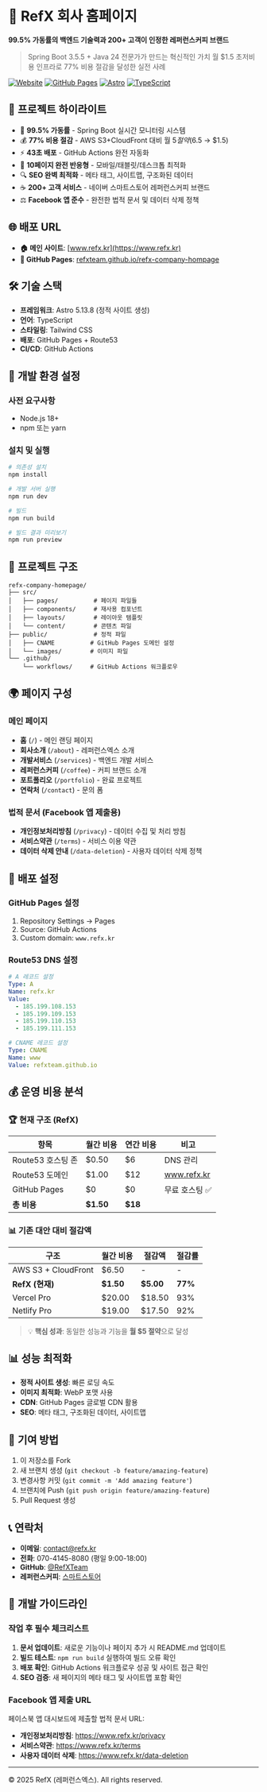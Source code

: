 # 🚀 RefX 회사 홈페이지

**99.5% 가동률의 백엔드 기술력과 200+ 고객이 인정한 레퍼런스커피 브랜드**

> Spring Boot 3.5.5 + Java 24 전문가가 만드는 혁신적인 가치
> 월 $1.5 초저비용 인프라로 77% 비용 절감을 달성한 실전 사례

[![Website](https://img.shields.io/website?url=https%3A%2F%2Fwww.refx.kr&style=for-the-badge&logo=firefox&logoColor=white)](https://www.refx.kr)
[![GitHub Pages](https://img.shields.io/badge/GitHub%20Pages-Deploy-success?style=for-the-badge&logo=github&logoColor=white)](https://github.com/RefXTeam/refx-company-hompage/actions)
[![Astro](https://img.shields.io/badge/Astro-5.13.8-FF5D01?style=for-the-badge&logo=astro&logoColor=white)](https://astro.build/)
[![TypeScript](https://img.shields.io/badge/TypeScript-5.7.3-3178C6?style=for-the-badge&logo=typescript&logoColor=white)](https://www.typescriptlang.org/)

## 🌟 프로젝트 하이라이트

- 🎯 **99.5% 가동률** - Spring Boot 실시간 모니터링 시스템
- 💰 **77% 비용 절감** - AWS S3+CloudFront 대비 월 $5 절약 ($6.5 → $1.5)
- ⚡ **43초 배포** - GitHub Actions 완전 자동화
- 📱 **10페이지 완전 반응형** - 모바일/태블릿/데스크톱 최적화
- 🔍 **SEO 완벽 최적화** - 메타 태그, 사이트맵, 구조화된 데이터
- ☕ **200+ 고객 서비스** - 네이버 스마트스토어 레퍼런스커피 브랜드
- ⚖️ **Facebook 앱 준수** - 완전한 법적 문서 및 데이터 삭제 정책

## 🌐 배포 URL
- **🏠 메인 사이트**: [www.refx.kr](https://www.refx.kr)
- **📄 GitHub Pages**: [refxteam.github.io/refx-company-hompage](https://refxteam.github.io/refx-company-hompage)

## 🛠 기술 스택

- **프레임워크**: Astro 5.13.8 (정적 사이트 생성)
- **언어**: TypeScript
- **스타일링**: Tailwind CSS
- **배포**: GitHub Pages + Route53
- **CI/CD**: GitHub Actions

## 🚀 개발 환경 설정

### 사전 요구사항
- Node.js 18+
- npm 또는 yarn

### 설치 및 실행

```bash
# 의존성 설치
npm install

# 개발 서버 실행
npm run dev

# 빌드
npm run build

# 빌드 결과 미리보기
npm run preview
```

## 📁 프로젝트 구조

```
refx-company-homepage/
├── src/
│   ├── pages/          # 페이지 파일들
│   ├── components/     # 재사용 컴포넌트
│   ├── layouts/        # 레이아웃 템플릿
│   └── content/        # 콘텐츠 파일
├── public/             # 정적 파일
│   ├── CNAME          # GitHub Pages 도메인 설정
│   └── images/        # 이미지 파일
└── .github/
    └── workflows/     # GitHub Actions 워크플로우
```

## 🌍 페이지 구성

### 메인 페이지
- **홈** (`/`) - 메인 랜딩 페이지
- **회사소개** (`/about`) - 레퍼런스엑스 소개
- **개발서비스** (`/services`) - 백엔드 개발 서비스
- **레퍼런스커피** (`/coffee`) - 커피 브랜드 소개
- **포트폴리오** (`/portfolio`) - 완료 프로젝트
- **연락처** (`/contact`) - 문의 폼

### 법적 문서 (Facebook 앱 제출용)
- **개인정보처리방침** (`/privacy`) - 데이터 수집 및 처리 방침
- **서비스약관** (`/terms`) - 서비스 이용 약관
- **데이터 삭제 안내** (`/data-deletion`) - 사용자 데이터 삭제 정책

## 🔧 배포 설정

### GitHub Pages 설정
1. Repository Settings → Pages
2. Source: GitHub Actions
3. Custom domain: `www.refx.kr`

### Route53 DNS 설정
```yaml
# A 레코드 설정
Type: A
Name: refx.kr
Value:
  - 185.199.108.153
  - 185.199.109.153
  - 185.199.110.153
  - 185.199.111.153

# CNAME 레코드 설정
Type: CNAME
Name: www
Value: refxteam.github.io
```

## 💰 운영 비용 분석

### 🏆 현재 구조 (RefX)
| 항목 | 월간 비용 | 연간 비용 | 비고 |
|------|-----------|-----------|------|
| Route53 호스팅 존 | $0.50 | $6 | DNS 관리 |
| Route53 도메인 | $1.00 | $12 | www.refx.kr |
| GitHub Pages | $0 | $0 | 무료 호스팅 ✅ |
| **총 비용** | **$1.50** | **$18** | |

### 📊 기존 대안 대비 절감액
| 구조 | 월간 비용 | 절감액 | 절감률 |
|------|-----------|--------|--------|
| AWS S3 + CloudFront | $6.50 | - | - |
| **RefX (현재)** | **$1.50** | **$5.00** | **77%** |
| Vercel Pro | $20.00 | $18.50 | 93% |
| Netlify Pro | $19.00 | $17.50 | 92% |

> 💡 **핵심 성과**: 동일한 성능과 기능을 **월 $5 절약**으로 달성

## 📊 성능 최적화

- **정적 사이트 생성**: 빠른 로딩 속도
- **이미지 최적화**: WebP 포맷 사용
- **CDN**: GitHub Pages 글로벌 CDN 활용
- **SEO**: 메타 태그, 구조화된 데이터, 사이트맵

## 🤝 기여 방법

1. 이 저장소를 Fork
2. 새 브랜치 생성 (`git checkout -b feature/amazing-feature`)
3. 변경사항 커밋 (`git commit -m 'Add amazing feature'`)
4. 브랜치에 Push (`git push origin feature/amazing-feature`)
5. Pull Request 생성

## 📞 연락처

- **이메일**: contact@refx.kr
- **전화**: 070-4145-8080 (평일 9:00-18:00)
- **GitHub**: [@RefXTeam](https://github.com/RefXTeam)
- **레퍼런스커피**: [스마트스토어](https://smartstore.naver.com/refcoffee)

## 📝 개발 가이드라인

### 작업 후 필수 체크리스트
1. **문서 업데이트**: 새로운 기능이나 페이지 추가 시 README.md 업데이트
2. **빌드 테스트**: `npm run build` 실행하여 빌드 오류 확인
3. **배포 확인**: GitHub Actions 워크플로우 성공 및 사이트 접근 확인
4. **SEO 검증**: 새 페이지의 메타 태그 및 사이트맵 포함 확인

### Facebook 앱 제출 URL
페이스북 앱 대시보드에 제출할 법적 문서 URL:
- **개인정보처리방침**: https://www.refx.kr/privacy
- **서비스약관**: https://www.refx.kr/terms
- **사용자 데이터 삭제**: https://www.refx.kr/data-deletion

---

© 2025 RefX (레퍼런스엑스). All rights reserved.
